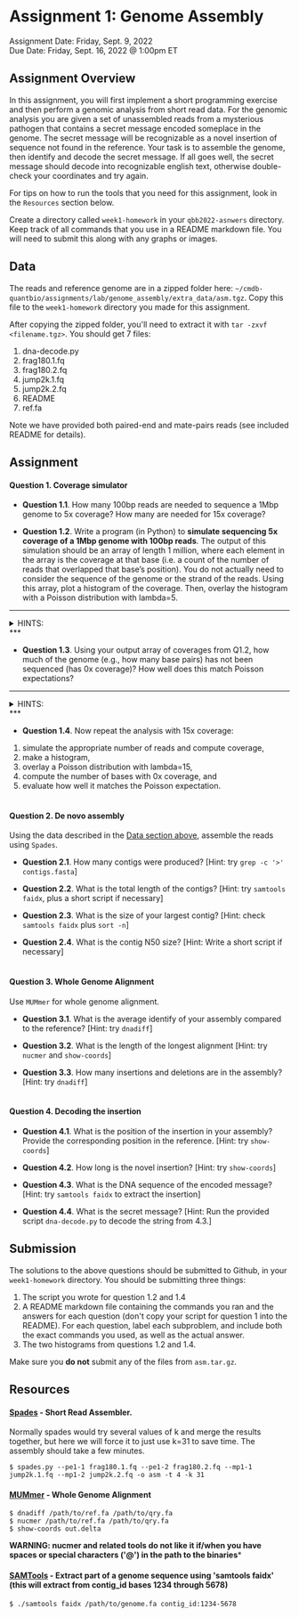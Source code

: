 # Assignment 1: Genome Assembly
Assignment Date: Friday, Sept. 9, 2022 <br>
Due Date: Friday, Sept. 16, 2022 @ 1:00pm ET<br>

## Assignment Overview

In this assignment, you will first implement a short programming exercise and then perform a genomic analysis from short read data. For the genomic analysis you are given a set of unassembled reads from a mysterious pathogen that contains a secret message encoded someplace in the genome. The secret message will be recognizable as a novel insertion of sequence not found in the reference. Your task is to assemble the genome, then identify and decode the secret message. If all goes well, the secret message should decode into recognizable english text, otherwise double-check your coordinates and try again.

For tips on how to run the tools that you need for this assignment, look in the `Resources` section below.

Create a directory called `week1-homework` in your `qbb2022-asnwers` directory. Keep track of all commands that you use in a README markdown file. You will need to submit this along with any graphs or images.


## Data

The reads and reference genome are in a zipped folder here: `~/cmdb-quantbio/assignments/lab/genome_assembly/extra_data/asm.tgz`. Copy this file to the `week1-homework` directory you made for this assignment.

After copying the zipped folder, you'll need to extract it with `tar -zxvf <filename.tgz>`. You should get 7 files:
1. dna-decode.py
2. frag180.1.fq
3. frag180.2.fq
4. jump2k.1.fq
5. jump2k.2.fq
6. README
7. ref.fa

Note we have provided both paired-end and mate-pairs reads (see included README for details).


## Assignment

#### Question 1. Coverage simulator

- **Question 1.1**. How many 100bp reads are needed to sequence a 1Mbp genome to 5x coverage? How many are needed for 15x coverage?

- **Question 1.2**. Write a program (in Python) to **simulate sequencing 5x coverage of a 1Mbp genome with 100bp reads**.  The output of this simulation should be an array of length 1 million, where each element in the array is the coverage at that base (i.e. a count of the number of reads that overlapped that base’s position). You do not actually need to consider the sequence of the genome or the strand of the reads. Using this array, plot a histogram of the coverage. Then, overlay the histogram with a Poisson distribution with lambda=5.

***
<details><summary> HINTS: </summary>
<ul>
  <li> To simulate reads, you can think about randomly sampling positions in the genome using a uniform distribution. Specifically, you can sample just the start positions of the reads. (For a genome of length 1Mbp, and reads of length 100, the possible start positions are 0 through 999,900). We would recommend taking a look at <code>numpy.random.randint</code>.</li>
  <li> How many reads do you want to simulate? Consider your answer to Question 1.1</li>
  <li> Remember that you want to output an array where you’ll be storing the coverage at each base in the genome. With your randomly generated start positions, for each start position you’ll want to record that a read covers it and some number of other positions (which other positions?). </li>
  <li> For the poisson distribution, you’ll need to find the probability of getting a certain coverage <i>given an expected average coverage (lambda)</i>. This is called the probability mass function (PMF) of the poisson distribution. Feel free to code this yourself using the appropriate equation, or you can take a look at <code>scipy.stats.poisson.pmf</code>. Note that this will give you the <i>probability</i> of observing each coverage. What do we need to do to transform these probabilities into a frequency count comparable to those in our histogram?</li>
</ul>

</details>
***


- **Question 1.3**. Using your output array of coverages from Q1.2, how much of the genome (e.g., how many base pairs) has not been sequenced (has 0x coverage)? How well does this match Poisson expectations?

***
<details><summary> HINTS: </summary>

<ul>
  <li>Can you find the indices in the coverage array that are equal to 0? How would you count how many of these indices there are?</li>
  <li>You can use your output from running <code>scipy.stats.poisson.pmf</code> to find the probability of observing a coverage of 0 and then transform this probability into an expected frequency count</li>
</ul>

</details>
***

- **Question 1.4**. Now repeat the analysis with 15x coverage: <br />
1. simulate the appropriate number of reads and compute coverage,<br />
2. make a histogram, <br />
3. overlay a Poisson distribution with lambda=15,<br />
4. compute the number of bases with 0x coverage, and<br />
5. evaluate how well it matches the Poisson expectation.<br><br>

#### Question 2. De novo assembly

Using the data described in the [Data section above](#data), assemble the reads using `Spades`. <!---Spades will *not* run on Windows you must use a linux or mac environment.-->

- **Question 2.1**. How many contigs were produced? [Hint: try `grep -c '>' contigs.fasta`]

- **Question 2.2**. What is the total length of the contigs? [Hint: try `samtools faidx`, plus a short script if necessary]

- **Question 2.3**. What is the size of your largest contig? [Hint: check `samtools faidx` plus `sort -n`]

- **Question 2.4**. What is the contig N50 size? [Hint: Write a short script if necessary]<br><br>

#### Question 3. Whole Genome Alignment

Use `MUMmer` for whole genome alignment.

- **Question 3.1**. What is the average identify of your assembly compared to the reference? [Hint: try `dnadiff`]

- **Question 3.2**. What is the length of the longest alignment [Hint: try `nucmer` and `show-coords`]

- **Question 3.3**. How many insertions and deletions are in the assembly? [Hint: try `dnadiff`]<br><br>

#### Question 4. Decoding the insertion

- **Question 4.1**. What is the position of the insertion in your assembly? Provide the corresponding position in the reference. [Hint: try `show-coords`]

- **Question 4.2**. How long is the novel insertion? [Hint: try `show-coords`]

- **Question 4.3**. What is the DNA sequence of the encoded message? [Hint: try `samtools faidx` to extract the insertion]

- **Question 4.4**. What is the secret message? [Hint: Run the provided script `dna-decode.py` to decode the string from 4.3.]


## Submission

The solutions to the above questions should be submitted to Github, in your `week1-homework` directory. You should be submitting three things:
1. The script you wrote for question 1.2 and 1.4
2. A README markdown file containing the commands you ran and the answers for each question (don't copy your script for question 1 into the README). For each question, label each subproblem, and include both the exact commands you used, as well as the actual answer.
3. The two histograms from questions 1.2 and 1.4.

Make sure you **do not** submit any of the files from `asm.tar.gz`.


## Resources

####  [Spades](http://cab.spbu.ru/software/spades/) - Short Read Assembler.

Normally spades would try several values of k and merge the results together, but here we will force it to just use k=31 to save time. The assembly should take a few minutes.

```
$ spades.py --pe1-1 frag180.1.fq --pe1-2 frag180.2.fq --mp1-1 jump2k.1.fq --mp1-2 jump2k.2.fq -o asm -t 4 -k 31
```

#### [MUMmer](http://mummer.sourceforge.net/) - Whole Genome Alignment

```
$ dnadiff /path/to/ref.fa /path/to/qry.fa
$ nucmer /path/to/ref.fa /path/to/qry.fa
$ show-coords out.delta
```

**WARNING: nucmer and related tools do not like it if/when you have spaces or special characters ('@') in the path to the binaries***

#### [SAMTools](http://www.htslib.org/) - Extract part of a genome sequence using 'samtools faidx' (this will extract from contig_id bases 1234 through 5678)

```
$ ./samtools faidx /path/to/genome.fa contig_id:1234-5678
```
